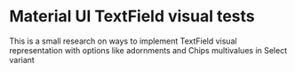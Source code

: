 # Material UI TextField visual tests
This is a small research on ways to implement TextField visual representation with options like adornments and Chips multivalues in  Select variant

